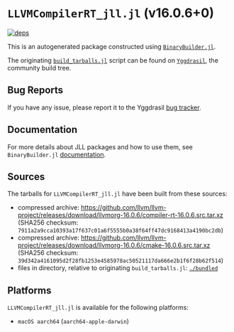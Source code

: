 # `LLVMCompilerRT_jll.jl` (v16.0.6+0)

[![deps](https://juliahub.com/docs/LLVMCompilerRT_jll/deps.svg)](https://juliahub.com/ui/Packages/LLVMCompilerRT_jll/lvQGF?page=2)

This is an autogenerated package constructed using [`BinaryBuilder.jl`](https://github.com/JuliaPackaging/BinaryBuilder.jl).

The originating [`build_tarballs.jl`](https://github.com/JuliaPackaging/Yggdrasil/blob/2cb7de688300d5ee0d8155ec9ea5e8270a4d9c05/L/LLVMCompilerRT/build_tarballs.jl) script can be found on [`Yggdrasil`](https://github.com/JuliaPackaging/Yggdrasil/), the community build tree.

## Bug Reports

If you have any issue, please report it to the Yggdrasil [bug tracker](https://github.com/JuliaPackaging/Yggdrasil/issues).

## Documentation

For more details about JLL packages and how to use them, see `BinaryBuilder.jl` [documentation](https://docs.binarybuilder.org/stable/jll/).

## Sources

The tarballs for `LLVMCompilerRT_jll.jl` have been built from these sources:

* compressed archive: https://github.com/llvm/llvm-project/releases/download/llvmorg-16.0.6/compiler-rt-16.0.6.src.tar.xz (SHA256 checksum: `7911a2a9cca10393a17f637c01a6f5555b0a38f64ff47dc9168413a4190bc2db`)
* compressed archive: https://github.com/llvm/llvm-project/releases/download/llvmorg-16.0.6/cmake-16.0.6.src.tar.xz (SHA256 checksum: `39d342a4161095d2f28fb1253e4585978ac50521117da666e2b1f6f28b62f514`)
* files in directory, relative to originating `build_tarballs.jl`: [`./bundled`](https://github.com/JuliaPackaging/Yggdrasil/tree/2cb7de688300d5ee0d8155ec9ea5e8270a4d9c05/L/LLVMCompilerRT/bundled)

## Platforms

`LLVMCompilerRT_jll.jl` is available for the following platforms:

* `macOS aarch64` (`aarch64-apple-darwin`)
